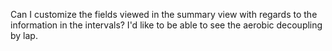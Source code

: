 Can I customize the fields viewed in the summary view with regards to the information in the intervals?  I'd like to be able to see the aerobic decoupling by lap.